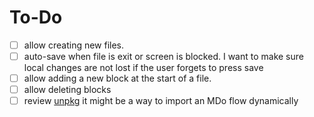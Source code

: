 # To-Do

- [ ] allow creating new files.
- [ ] auto-save when file is exit or screen is blocked.
      I want to make sure local changes are not lost if the user forgets to press save
- [ ] allow adding a new block at the start of a file.
- [ ] allow deleting blocks
- [ ] review [unpkg](https://unpkg.com/)
      it might be a way to import an MDo flow dynamically
